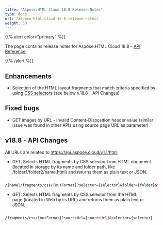 ```yaml
---
title: "Aspose.HTML Cloud 18.8 Release Notes"
type: docs
url: /aspose-html-cloud-18-8-release-notes/
weight: 50
---
```


{{% alert color="primary" %}} 

The page contains release notes for Aspose.HTML Cloud 18.8 – [API Reference](https://apireference.aspose.cloud/html/)

{{% /alert %}} 
## **Enhancements**
- Selection of the HTML layout fragments that match criteria specified by using [CSS selectors](https://www.w3.org/TR/CSS/) (see below v.18.8 - API Changes)
## **Fixed bugs**
- GET images by URL - invalid Content-Disposition header value (similar issue was found in other APIs using source page URL as parameter).
## **v18.8 - API Changes**
All URLs are related to <https://api.aspose.cloud/v1.1/html>

- GET: Selects HTML fragments by CSS selector from HTML document (located in storage by its name and folder path, like /folder1/folder2/name.html) and returns them as plain text or JSON.

```html

/{name}/fragments/css/{outFormat}?selector={selector}&folder={folder}&storage={storage} 

```

- GET: Selects HTML fragments by CSS selector from the HTML page (located in Web by its URL) and returns them as plain text or JSON.

```html

/fragments/css/{outFormat}?sourceUrl={sourceUrl}&selector={selector}

```



